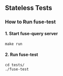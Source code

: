 
## Stateless Tests

### How to Run fuse-test

#### 1. Start fuse-query server
`make run`

#### 2. Run fuse-test
```
cd tests/
./fuse-test
```
